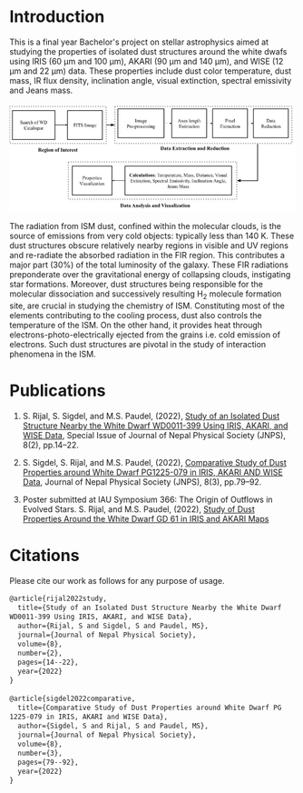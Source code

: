 # Introduction
This is a final year Bachelor's project on stellar astrophysics aimed at studying the properties of isolated dust structures around the white dwafs using IRIS (60 μm and 100 μm), AKARI (90 μm and 140 μm), and WISE (12 μm and 22 μm) data. These properties include dust color temperature, dust mass, IR flux density, inclination angle, visual extinction, spectral emissivity and Jeans mass. 

![methodology](/Figures/Methodology.jpg)

The radiation from ISM dust, confined within the molecular clouds, is the source of emissions from very cold objects: typically less than 140 K. These dust
structures obscure relatively nearby regions in visible and UV regions and re-radiate the absorbed radiation in the FIR region. This contributes a major part (30%) of the total luminosity of the galaxy. These FIR radiations preponderate over the gravitational energy of collapsing clouds, instigating star formations. Moreover, dust structures being responsible for the molecular dissociation and successively resulting H<sub>2</sub> molecule formation site, are crucial in studying the chemistry of ISM. Constituting most of the elements contributing to the cooling process, dust also controls the temperature of the ISM. On the other hand, it provides heat through electrons-photo-electrically ejected from the grains i.e. cold emission of electrons. Such dust structures are pivotal in the study of interaction phenomena in the ISM.


# Publications
1. S. Rijal, S. Sigdel, and M.S. Paudel, (2022), [Study of an Isolated Dust Structure Nearby the White Dwarf WD0011-399 Using IRIS, AKARI, and WISE Data](https://doi.org/10.3126/jnphyssoc.v8i2.50140), Special Issue of Journal of Nepal Physical Society (JNPS), 8(2), pp.14–22. 

2. S. Sigdel, S. Rijal, and M.S. Paudel, (2022), [Comparative Study of Dust Properties around White Dwarf PG1225-079 in IRIS, AKARI AND WISE Data](https://doi.org/10.3126/jnphyssoc.v8i3.50750), Journal of Nepal Physical Society (JNPS), 8(3), pp.79–92.

3. Poster submitted at IAU Symposium 366: The Origin of Outflows in Evolved Stars.  S. Rijal, and M.S. Paudel, (2022), [Study of Dust Properties Around the White Dwarf GD 61 in IRIS and AKARI Maps](https://zenodo.org/records/5700824)

# Citations
Please cite our work as follows for any purpose of usage.
```
@article{rijal2022study,
  title={Study of an Isolated Dust Structure Nearby the White Dwarf WD0011-399 Using IRIS, AKARI, and WISE Data},
  author={Rijal, S and Sigdel, S and Paudel, MS},
  journal={Journal of Nepal Physical Society},
  volume={8},
  number={2},
  pages={14--22},
  year={2022}
}

@article{sigdel2022comparative,
  title={Comparative Study of Dust Properties around White Dwarf PG 1225-079 in IRIS, AKARI and WISE Data},
  author={Sigdel, S and Rijal, S and Paudel, MS},
  journal={Journal of Nepal Physical Society},
  volume={8},
  number={3},
  pages={79--92},
  year={2022}
}
```
